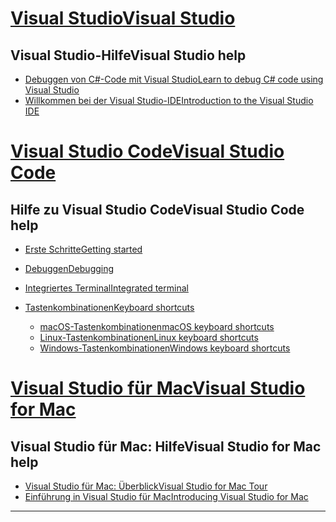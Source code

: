
<!-- VS -------------------------->
# <a name="visual-studiotabvisual-studio"></a>[<span data-ttu-id="77ca0-101">Visual Studio</span><span class="sxs-lookup"><span data-stu-id="77ca0-101">Visual Studio</span></span>](#tab/visual-studio)

## <a name="visual-studio-help"></a><span data-ttu-id="77ca0-102">Visual Studio-Hilfe</span><span class="sxs-lookup"><span data-stu-id="77ca0-102">Visual Studio help</span></span>

* [<span data-ttu-id="77ca0-103">Debuggen von C#-Code mit Visual Studio</span><span class="sxs-lookup"><span data-stu-id="77ca0-103">Learn to debug C# code using Visual Studio</span></span>](https://docs.microsoft.com/en-us/visualstudio/debugger/getting-started-with-the-debugger?view=vs-2017)
* [<span data-ttu-id="77ca0-104">Willkommen bei der Visual Studio-IDE</span><span class="sxs-lookup"><span data-stu-id="77ca0-104">Introduction to the Visual Studio IDE</span></span>](https://docs.microsoft.com/en-us/visualstudio/ide/visual-studio-ide?view=vs-2017)

<!-- Code -------------------------->
# <a name="visual-studio-codetabvisual-studio-code"></a>[<span data-ttu-id="77ca0-105">Visual Studio Code</span><span class="sxs-lookup"><span data-stu-id="77ca0-105">Visual Studio Code</span></span>](#tab/visual-studio-code)

## <a name="visual-studio-code-help"></a><span data-ttu-id="77ca0-106">Hilfe zu Visual Studio Code</span><span class="sxs-lookup"><span data-stu-id="77ca0-106">Visual Studio Code help</span></span>

* [<span data-ttu-id="77ca0-107">Erste Schritte</span><span class="sxs-lookup"><span data-stu-id="77ca0-107">Getting started</span></span>](https://code.visualstudio.com/docs)
* [<span data-ttu-id="77ca0-108">Debuggen</span><span class="sxs-lookup"><span data-stu-id="77ca0-108">Debugging</span></span>](https://code.visualstudio.com/docs/editor/debugging)
* [<span data-ttu-id="77ca0-109">Integriertes Terminal</span><span class="sxs-lookup"><span data-stu-id="77ca0-109">Integrated terminal</span></span>](https://code.visualstudio.com/docs/editor/integrated-terminal)
* [<span data-ttu-id="77ca0-110">Tastenkombinationen</span><span class="sxs-lookup"><span data-stu-id="77ca0-110">Keyboard shortcuts</span></span>](https://code.visualstudio.com/docs/getstarted/keybindings#_keyboard-shortcuts-reference)

  * [<span data-ttu-id="77ca0-111">macOS-Tastenkombinationen</span><span class="sxs-lookup"><span data-stu-id="77ca0-111">macOS keyboard shortcuts</span></span>](https://code.visualstudio.com/shortcuts/keyboard-shortcuts-macos.pdf)
  * [<span data-ttu-id="77ca0-112">Linux-Tastenkombinationen</span><span class="sxs-lookup"><span data-stu-id="77ca0-112">Linux keyboard shortcuts</span></span>](https://code.visualstudio.com/shortcuts/keyboard-shortcuts-linux.pdf)
  * [<span data-ttu-id="77ca0-113">Windows-Tastenkombinationen</span><span class="sxs-lookup"><span data-stu-id="77ca0-113">Windows keyboard shortcuts</span></span>](https://code.visualstudio.com/shortcuts/keyboard-shortcuts-windows.pdf)

<!-- Mac -------------------------->
# <a name="visual-studio-for-mactabvisual-studio-mac"></a>[<span data-ttu-id="77ca0-114">Visual Studio für Mac</span><span class="sxs-lookup"><span data-stu-id="77ca0-114">Visual Studio for Mac</span></span>](#tab/visual-studio-mac)

## <a name="visual-studio-for-mac-help"></a><span data-ttu-id="77ca0-115">Visual Studio für Mac: Hilfe</span><span class="sxs-lookup"><span data-stu-id="77ca0-115">Visual Studio for Mac help</span></span>

* [<span data-ttu-id="77ca0-116">Visual Studio für Mac: Überblick</span><span class="sxs-lookup"><span data-stu-id="77ca0-116">Visual Studio for Mac Tour</span></span>](https://docs.microsoft.com/en-us/visualstudio/mac/ide-tour)
* [<span data-ttu-id="77ca0-117">Einführung in Visual Studio für Mac</span><span class="sxs-lookup"><span data-stu-id="77ca0-117">Introducing Visual Studio for Mac</span></span>](https://docs.microsoft.com/en-us/visualstudio/mac/)

---  
<!-- End of VS tabs -->